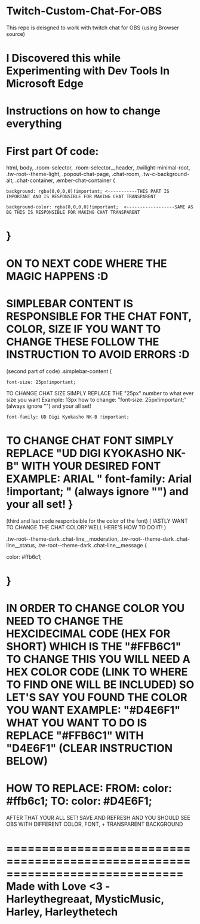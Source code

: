 # Twitch-Custom-Chat-For-OBS
This repo is deisgned to work with twitch chat for OBS (using Browser source)

I Discovered this while Experimenting with Dev Tools In Microsoft Edge 
====================================================
Instructions on how to change everything 
====================================================
First part Of code:
====================================================
html, body,
.room-selector, .room-selector__header,
.twilight-minimal-root, .tw-root--theme-light,
.popout-chat-page, .chat-room, .tw-c-background-alt,
.chat-container, .ember-chat-container {
    
    background: rgba(0,0,0,0)!important; <-----------THIS PART IS IMPORTANT AND IS RESPONSIBLE FOR MAKING CHAT TRANSPARENT
    
    background-color: rgba(0,0,0,0)!important;  <------------------SAME AS BG THIS IS RESPONSIBLE FOR MAKING CHAT TRANSPARENT
}
===================================================
ON TO NEXT CODE WHERE THE MAGIC HAPPENS :D
===================================================
SIMPLEBAR CONTENT IS RESPONSIBLE FOR THE CHAT FONT, COLOR, SIZE IF YOU WANT TO CHANGE THESE FOLLOW THE INSTRUCTION TO AVOID ERRORS :D
===================================================
(second part of code)
.simplebar-content {
    
    font-size: 25px!important;  

TO CHANGE CHAT SIZE SIMPLY REPLACE THE "25px" number to what ever size you want Example: 13px
how to change: "font-size: 25px!important;" (always ignore "") and your all set! 
    
    font-family: UD Digi Kyokasho NK-B !important; 

TO CHANGE CHAT FONT SIMPLY REPLACE "UD DIGI KYOKASHO NK-B" WITH YOUR DESIRED FONT
EXAMPLE: ARIAL " font-family: Arial !important; " (always ignore "") and your all set! 
}
====================================================
(third and last code responbsible for the color of the font) ( lASTLY WANT TO CHANGE THE CHAT COLOR? WELL HERE'S HOW TO DO IT! )

.tw-root--theme-dark .chat-line__moderation, .tw-root--theme-dark .chat-line__status, .tw-root--theme-dark .chat-line__message {

 color: #ffb6c1; 

}
====================================================
IN ORDER TO CHANGE COLOR YOU NEED TO CHANGE THE HEXCIDECIMAL CODE (HEX FOR SHORT) WHICH IS THE "#FFB6C1" TO CHANGE THIS
 YOU WILL NEED A HEX COLOR CODE (LINK TO WHERE TO FIND ONE WILL BE INCLUDED) SO LET'S SAY YOU FOUND THE COLOR YOU WANT EXAMPLE:  "#D4E6F1"
WHAT YOU WANT TO DO IS REPLACE "#FFB6C1" WITH "D4E6F1" (CLEAR INSTRUCTION BELOW)
==================================================== 
HOW TO REPLACE: 
                FROM: color: #ffb6c1;
                TO: color: #D4E6F1; 
====================================================
AFTER THAT YOUR ALL SET! SAVE AND REFRESH AND YOU SHOULD 
SEE OBS WITH DIFFERENT COLOR, FONT, + TRANSPARENT BACKGROUND

=============================================================================
Made with Love <3
-Harleythegreaat, MysticMusic, Harley, Harleythetech 
====================================================
